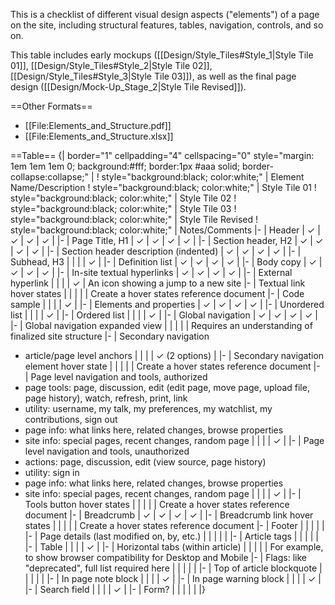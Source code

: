 This is a checklist of different visual design aspects ("elements") of a page on the site, including structural features, tables, navigation, controls, and so on.

This table includes early mockups ([[Design/Style_Tiles#Style_1|Style Tile 01]], [[Design/Style_Tiles#Style_2|Style Tile 02]], [[Design/Style_Tiles#Style_3|Style Tile 03]]), as well as the final page design ([[Design/Mock-Up_Stage_2|Style Tile Revised]]).

==Other Formats==
* [[File:Elements_and_Structure.pdf]]
* [[File:Elements_and_Structure.xlsx]]

==Table==
{| border="1" cellpadding="4" cellspacing="0" style="margin: 1em 1em 1em 0; background:#fff; border:1px #aaa solid; border-collapse:collapse;" |
! style="background:black; color:white;" | Element Name/Description
! style="background:black; color:white;" | Style Tile 01
! style="background:black; color:white;" | Style Tile 02
! style="background:black; color:white;" | Style Tile 03
! style="background:black; color:white;" | Style Tile Revised
! style="background:black; color:white;" | Notes/Comments
|-
| Header
| ✓
| ✓
| ✓
| ✓
| 
|-
| Page Title, H1
| ✓
| ✓
| ✓
| ✓
| 
|-
| Section header, H2
| ✓
| ✓
| ✓
| ✓
| 
|-
| Section header description (indented)
| ✓
| ✓
| ✓
| ✓
| 
|-
| Subhead, H3
| 
| 
| 
| ✓ 
| 
|-
| Definition list
| ✓
| ✓
| ✓
| ✓
| 
|-
| Body copy
| ✓
| ✓
| ✓
| ✓
| 
|-
| In-site textual hyperlinks
| ✓
| ✓
| ✓
| ✓
| 
|-
| External hyperlink
| 
| 
| 
| ✓ 
| An icon showing a jump to a new site
|-
| Textual link hover states
| 
| 
| 
| 
| Create a hover states reference document
|-
| Code sample
| 
|
|
| ✓
| 
|-
| Elements and properties
| ✓
| ✓
| ✓
| ✓
| 
|-
| Unordered list
| 
|
|
| ✓
| 
|-
| Ordered list
| 
|
|
| ✓
| 
|-
| Global navigation
| ✓
| ✓
| ✓
| ✓
| 
|-
| Global navigation expanded view
| 
| 
| 
| 
| Requires an understanding of finalized site structure
|-
| Secondary navigation 
* article/page level anchors
| 
| 
| 
| ✓ (2 options)
| 
|-
| Secondary navigation element hover state
| 
| 
| 
| 
| Create a hover states reference document
|-
| Page level navigation and tools, authorized
* page tools: page, discussion, edit (edit page, move page, upload file, page history), watch, refresh, print, link
* utility: username, my talk, my preferences, my watchlist, my contributions, sign out
* page info: what links here, related changes, browse properties
* site info: special pages, recent changes, random page
| 
| 
| 
| ✓
| 
|-
| Page level navigation and tools, unauthorized 
* actions: page, discussion, edit (view source, page history)
* utility: sign in
* page info: what links here, related changes, browse properties
* site info: special pages, recent changes, random page
| 
| 
| 
| ✓
|
|-
| Tools button hover states
| 
| 
| 
| 
| Create a hover states reference document
|-
| Breadcrumb
| ✓
| ✓
| ✓
| ✓
| 
|-
| Breadcrumb link hover states
| 
| 
| 
| 
| Create a hover states reference document
|-
| Footer
| 
| 
| 
| 
| 
|-
| Page details (last modified on, by, etc.)
| 
| 
| 
| 
| 
|-
| Article tags
| 
| 
| 
| 
| 
|-
| Table
| 
| 
| 
| ✓
| 
|-
| Horizontal tabs (within article)
| 
| 
| 
| 
| For example, to show browser compatibility for Desktop and Mobile
|-
| Flags: like "deprecated", full list required here
| 
| 
| 
| 
| 
|-
| Top of article blockquote
| 
| 
| 
| 
| 
|-
| In page note block
| 
| 
| 
| ✓ 
| 
|-
| In page warning block
| 
| 
| 
| ✓ 
| 
|-
| Search field
| 
| 
| 
| ✓ 
| 
|-
| Form?
| 
| 
| 
| 
| 
|}